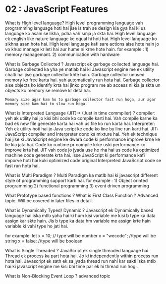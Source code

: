 # 02 : JavaScript Features

What is High level language?
High level programming language vah programming language hoti hai jise is trah se design kia gya hai ki us language ko asani se likha, pdha vah smja ja skta hai. High level language ek english like nature language ke equal hi hoti hai. High level language ko sikhna asan hota hai. High level language kafi sare actions aise hote hain jo vo khud manage kr leti hai aur hume ni krne hote hain. for example : 1) memory managemant. 2) communication with hardware

What is Garbage Collected ?
Javascript ek garbage collected language hai. Garbage collected ka yha ye matlab hai ki Javascript engine me ek utility chalti hai jise garbage collector khte hain. Garbage collector unused memory ko free karta hai. yah automatically run hota hai. Garbage collector aise objects ko identify krta hai jinko program me ab access ni kia ja skta un objects ko memory se remove kr deta hai.

    Memory size agar kam ho to garbage collector fast run hoga, aur agar memory size kam hai to slow run hoga.

What is Interpreted Language (JIT)-> (Just in time commpiler) ?
compiler: yeh ak utility hai jo kisi bhi code ko compile karti hai. Vah compile karne ka bad ek new file generate karta hai vah us file ko run karta hai.
Interpreter: Yeh ek utility hoti hai jo Java script ke code ko line by line run karti hai.
JIT: JavaScript compiler and Interpreter dono ka mixture hai. Yeh ek technique hai jise ki JavaScript engine ke dwara code ki performance improve krne ke lie kia jata hai. Code ko runtime pr compile krke uski performance ko improve krta hai. JIT vah code jo jyada use ho rha hai us code ka optimized machine code generate krta hai. Isse JavaScript ki performance kafi imporve hoti hai kuki optimized code original Interpreted JavaScript code se fast run hota hai.

What is Multi Paradigm ?
Multi Paradigm ka matlb hai ki javascript different style of programming support karti hai. for example : 1) Object orinted programming 2) functional programming 3) event driven programming

What Prototype based functions ?
What is First Class Function ?
Advanced topic. Will be covered in later files in detail.

What is Dynamically Typed/ Dynamic ?
Javascript ek Dynamically based language hai.iska mtlb yaha hai ki hum kisi variable me kisi b type ka data assign kar skte hain. Jis b type ka data hm variable me assign krte hain variable ki vahi type ho jati hai.

for example:
let x = 10; // type will be number
x = "wecode"; //type will be string
x = false; //type will be boolean

What is Single Threaded ?
JavaScript ek single threaded language hai. Thread ek process ka part hota hai. Jo ki independently within process run hota hai. Javascript ek sath ek sa jyada thread run nahi kar sakti iska mtlb hai ki javascript engine me kisi bhi time par ek hi thread run hogi.

What is Non-Blocking Event Loop ?
advanced topic
